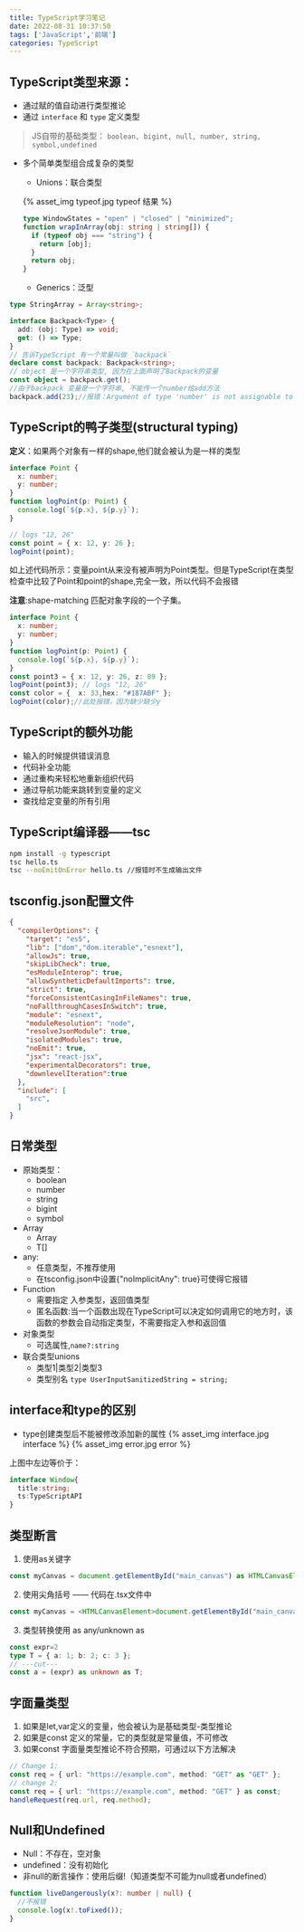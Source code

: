 ```yaml
---
title: TypeScript学习笔记
date: 2022-08-31 10:37:50
tags: ['JavaScript','前端']
categories: TypeScript
---
```


## TypeScript类型来源：
- 通过赋的值自动进行类型推论
- 通过 `interface` 和 `type` 定义类型
>JS自带的基础类型：
>`boolean, bigint, null, number, string, symbol,undefined`
- 多个简单类型组合成复杂的类型
  - Unions：联合类型

  {% asset_img typeof.jpg typeof 结果 %}

  ```TypeScript
  type WindowStates = "open" | "closed" | "minimized";
  function wrapInArray(obj: string | string[]) {
    if (typeof obj === "string") {
      return [obj];
    }
    return obj;
  } 
  ```

  - Generics：泛型
```TypeScript
type StringArray = Array<string>;

interface Backpack<Type> {
  add: (obj: Type) => void;
  get: () => Type;
}
// 告诉TypeScript 有一个常量叫做 `backpack` 
declare const backpack: Backpack<string>;
// object 是一个字符串类型, 因为在上面声明了Backpack的变量
const object = backpack.get();
//由于backpack 变量是一个字符串, 不能传一个number给add方法
backpack.add(23);//报错：Argument of type 'number' is not assignable to parameter of type 'string'.
```
## TypeScript的鸭子类型(structural typing)
**定义**：如果两个对象有一样的shape,他们就会被认为是一样的类型
```TypeScript
interface Point {
  x: number;
  y: number;
}
function logPoint(p: Point) {
  console.log(`${p.x}, ${p.y}`);
}

// logs "12, 26"
const point = { x: 12, y: 26 };
logPoint(point);
```
如上述代码所示：变量point从来没有被声明为Point类型。但是TypeScript在类型检查中比较了Point和point的shape,完全一致，所以代码不会报错


**注意**:shape-matching 匹配对象字段的一个子集。
```TypeScript
interface Point {
  x: number;
  y: number;
}
function logPoint(p: Point) {
  console.log(`${p.x}, ${p.y}`);
}
const point3 = { x: 12, y: 26, z: 89 };
logPoint(point3); // logs "12, 26"
const color = {  x: 33,hex: "#187ABF" };
logPoint(color);//此处报错，因为缺少缺少y
```

## TypeScript的额外功能
- 输入的时候提供错误消息
- 代码补全功能
- 通过重构来轻松地重新组织代码
- 通过导航功能来跳转到变量的定义
- 查找给定变量的所有引用

## TypeScript编译器——tsc
```bash
npm install -g typescript
tsc hello.ts
tsc --noEmitOnError hello.ts //报错时不生成输出文件
```
## tsconfig.json配置文件
```json
{
  "compilerOptions": {
    "target": "es5",
    "lib": ["dom","dom.iterable","esnext"],
    "allowJs": true,
    "skipLibCheck": true,
    "esModuleInterop": true,
    "allowSyntheticDefaultImports": true,
    "strict": true,
    "forceConsistentCasingInFileNames": true,
    "noFallthroughCasesInSwitch": true,
    "module": "esnext",
    "moduleResolution": "node",
    "resolveJsonModule": true,
    "isolatedModules": true,
    "noEmit": true,
    "jsx": "react-jsx",
    "experimentalDecorators": true,
    "downlevelIteration":true
  },
  "include": [
    "src",
  ]
} 
```
## 日常类型
- 原始类型：
  - boolean
  - number
  - string
  - bigint
  - symbol
- Array
  - Array<T>
  - T[]
- any:
  - 任意类型，不推荐使用
  - 在tsconfig.json中设置{"noImplicitAny": true}可使得它报错
- Function
  - 需要指定 入参类型，返回值类型
  - 匿名函数:当一个函数出现在TypeScript可以决定如何调用它的地方时，该函数的参数会自动指定类型，不需要指定入参和返回值
- 对象类型
  - 可选属性,`name?:string`
- 联合类型unions
  - 类型1|类型2|类型3
  - 类型别名 `type UserInputSanitizedString = string;`

## interface和type的区别
- type创建类型后不能被修改添加新的属性
  {% asset_img interface.jpg interface %}
  {% asset_img error.jpg error %}

上图中左边等价于：
```TypeScript
interface Window{
  title:string;
  ts:TypeScriptAPI
}
```
## 类型断言
1. 使用as关键字
```TypeScript
const myCanvas = document.getElementById("main_canvas") as HTMLCanvasElement;
```
2. 使用尖角括号 —— 代码在.tsx文件中
```TypeScript
const myCanvas = <HTMLCanvasElement>document.getElementById("main_canvas");
```
3. 类型转换使用 as any/unknown as 
```TypeScript
const expr=2
type T = { a: 1; b: 2; c: 3 };
// ---cut---
const a = (expr) as unknown as T;
```
## 字面量类型
1. 如果是let,var定义的变量，他会被认为是基础类型-类型推论
2. 如果是const 定义的常量，它的类型就是常量值，不可修改
3. 如果const 字面量类型推论不符合预期，可通过以下方法解决
```TypeScript
// Change 1:
const req = { url: "https://example.com", method: "GET" as "GET" };
// change 2:
const req = { url: "https://example.com", method: "GET" } as const;
handleRequest(req.url, req.method);

```
## Null和Undefined
- Null：不存在，空对象
- undefined：没有初始化
- 非null的断言操作：使用后缀!（知道类型不可能为null或者undefined）
```TypeScript
function liveDangerously(x?: number | null) {
  //不报错
  console.log(x!.toFixed());
}
```
